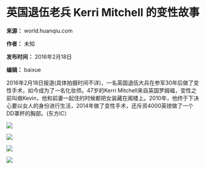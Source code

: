 # 英国退伍老兵 Kerri Mitchell 的变性故事

**来源：** world.huanqiu.com

**作者：** 未知

**发布时间：** 2016年2月18日

**编辑：** baixue

2016年2月18日报道(具体拍摄时间不详)，一名英国退伍大兵在参军30年后做了变性手术，如今成为了一名化妆师。47岁的Kerri Mitchell来自英国罗姆福，变性之前叫做Kevin，他和前妻一起住的时候都把女装藏在阁楼上。2010年，他终于下决心要以女人的身份进行生活，2014年做了变性手术，还斥资4000英镑做了一个DD罩杯的胸部。(东方IC）

![](//himg2.huanqiucdn.cn/attachment2010/2016/0218/17/05/20160218050512909.jpg?imageView2/2/w/750)

![](//himg2.huanqiucdn.cn/attachment2010/2016/0218/17/05/20160218050512469.jpg?imageView2/2/w/750)

![](//himg2.huanqiucdn.cn/attachment2010/2016/0218/17/05/20160218050513214.jpg?imageView2/2/w/750)

![](//himg2.huanqiucdn.cn/attachment2010/2016/0218/17/05/20160218050513662.jpg?imageView2/2/w/750)
